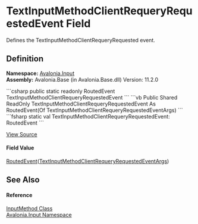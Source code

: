 # TextInputMethodClientRequeryRequestedEvent Field


Defines the TextInputMethodClientRequeryRequested event.



## Definition
**Namespace:** <a href="N_Avalonia_Input">Avalonia.Input</a>  
**Assembly:** Avalonia.Base (in Avalonia.Base.dll) Version: 11.2.0

<Tabs groupId="api-code-preview">
<TabItem value="csharp" label="C#">
```csharp
public static readonly RoutedEvent<TextInputMethodClientRequeryRequestedEventArgs> TextInputMethodClientRequeryRequestedEvent
```
</TabItem>
<TabItem value="vb" label="VB">
```vb
Public Shared ReadOnly TextInputMethodClientRequeryRequestedEvent As RoutedEvent(Of TextInputMethodClientRequeryRequestedEventArgs)
```
</TabItem>
<TabItem value="fsharp" label="F#">
```fsharp
static val TextInputMethodClientRequeryRequestedEvent: RoutedEvent<TextInputMethodClientRequeryRequestedEventArgs>
```
</TabItem>
</Tabs>



<a href="https://github.com/AvaloniaUI/Avalonia/tree/master/src/Avalonia.Base/Input/InputMethod.cs" title="View the source code">View Source</a>



#### Field Value
<a href="T_Avalonia_Interactivity_RoutedEvent_1">RoutedEvent</a>(<a href="T_Avalonia_Input_TextInput_TextInputMethodClientRequeryRequestedEventArgs">TextInputMethodClientRequeryRequestedEventArgs</a>)

## See Also


#### Reference
<a href="T_Avalonia_Input_InputMethod">InputMethod Class</a>  
<a href="N_Avalonia_Input">Avalonia.Input Namespace</a>  

